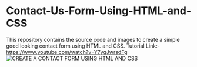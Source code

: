 # Contact-Us-Form-Using-HTML-and-CSS
This repository contains the source code and images to create a simple good looking contact form using HTML and CSS. Tutorial Link:- https://www.youtube.com/watch?v=Y7yqJwrsdFg
![CREATE A CONTACT FORM USING HTML AND CSS](https://user-images.githubusercontent.com/79099734/147235042-d71fa7c2-a4a4-40d0-bcd7-08d4f690c8cb.png)
